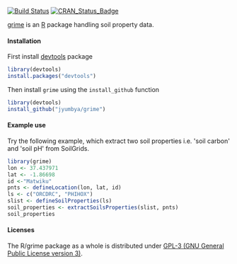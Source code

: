 [![Build Status](https://travis-ci.org/jyumbya/grime.svg?branch=master)](https://travis-ci.org/jyumbya/grime)
[![CRAN_Status_Badge](https://www.r-pkg.org/badges/version/grime)](https://cran.r-project.org/package=grime)

[grime](https://jyumbya.github.io/grime) is an [R](https://www.r-project.org) package handling soil property data.

#### Installation

First install [devtools](https://github.com/hadley/devtools) package

```r
library(devtools)
install.packages("devtools")
```

Then install `grime` using the `install_github` function

```r
library(devtools)
install_github("jyumbya/grime")
```

#### Example use

Try the following example, which extract two soil properties
i.e. 'soil carbon' and 'soil pH' from SoilGrids.

```r
library(grime)
lon <- 37.437971
lat <- -1.86698
id <-"Matwiku"
pnts <- defineLocation(lon, lat, id)
ls <- c("ORCDRC", "PHIHOX")
slist <- defineSoilProperties(ls)
soil_properties <- extractSoilsProperties(slist, pnts)
soil_properties
```

#### Licenses

The R/grime package as a whole is distributed under
[GPL-3 (GNU General Public License version 3)](https://www.gnu.org/licenses/gpl-3.0.en.html).
